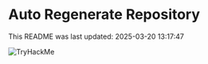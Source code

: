 # Auto Regenerate Repository

This README was last updated: 2025-03-20 13:17:47

 ![TryHackMe](https://tryhackme.com/badge/533634)